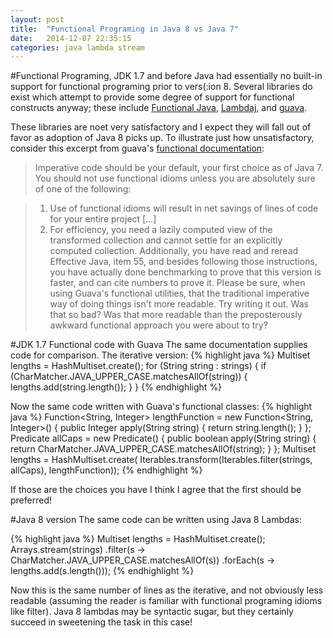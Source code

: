 ```yaml
---
layout: post
title:  "Functional Programing in Java 8 vs Java 7"
date:   2014-12-07 22:35:15
categories: java lambda stream
---
```


#Functional Programing, JDK 1.7 and before
Java had essentially no built-in support for functional programing prior to vers(:ion 8.  Several libraries do exist which attempt to provide some degree of support for functional constructs anyway; these include [Functional Java](http://www.functionaljava.org/), [Lambdaj](https://code.google.com/p/lambdaj/), and [guava](https://code.google.com/p/guava-libraries/).

These libraries are noet very satisfactory and I expect they will fall out of favor as adoption of Java 8 picks up.  To illustrate just how unsatisfactory, consider this excerpt from guava's [functional documentation](https://code.google.com/p/guava-libraries/wiki/FunctionalExplained):

>Imperative code should be your default, your first choice as of Java 7. You should not use functional idioms unless you are absolutely sure of one of the following:

>1. Use of functional idioms will result in net savings of lines of code for your entire project [...]
>1. For efficiency, you need a lazily computed view of the transformed collection and cannot settle for an explicitly computed collection. Additionally, you have read and reread Effective Java, item 55, and besides following those instructions, you have actually done benchmarking to prove that this version is faster, and can cite numbers to prove it.
>Please be sure, when using Guava's functional utilities, that the traditional imperative way of doing things isn't more readable. Try writing it out. Was that so bad? Was that more readable than the preposterously awkward functional approach you were about to try?

#JDK 1.7 Functional code with Guava
The same documentation supplies code for comparison.  The iterative version:
{% highlight java %}
Multiset<Integer> lengths = HashMultiset.create();
for (String string : strings) {
  if (CharMatcher.JAVA_UPPER_CASE.matchesAllOf(string)) {
    lengths.add(string.length());
  }
}
{% endhighlight %}

Now the same code written with Guava's functional classes:
{% highlight java %}
Function<String, Integer> lengthFunction = new Function<String, Integer>() {
  public Integer apply(String string) {
    return string.length();
  }
};
Predicate<String> allCaps = new Predicate<String>() {
  public boolean apply(String string) {
    return CharMatcher.JAVA_UPPER_CASE.matchesAllOf(string);
  }
};
Multiset<Integer> lengths = HashMultiset.create(
  Iterables.transform(Iterables.filter(strings, allCaps), lengthFunction));
{% endhighlight %}

If those are the choices you have I think I agree that the first should be preferred!

#Java 8 version
The same code can be written using Java 8 Lambdas:

{% highlight java %}
Multiset<Integer> lengths = HashMultiset.create();
Arrays.stream(strings)
   .filter(s -> CharMatcher.JAVA_UPPER_CASE.matchesAllOf(s))
   .forEach(s -> lengths.add(s.length()));
{% endhighlight %}

Now this is the same number of lines as the iterative, and not obviously less readable (assuming the reader is familiar with functional programing idioms like filter).  Java 8 lambdas may be syntactic sugar, but they certainly succeed in sweetening the task in this case!
